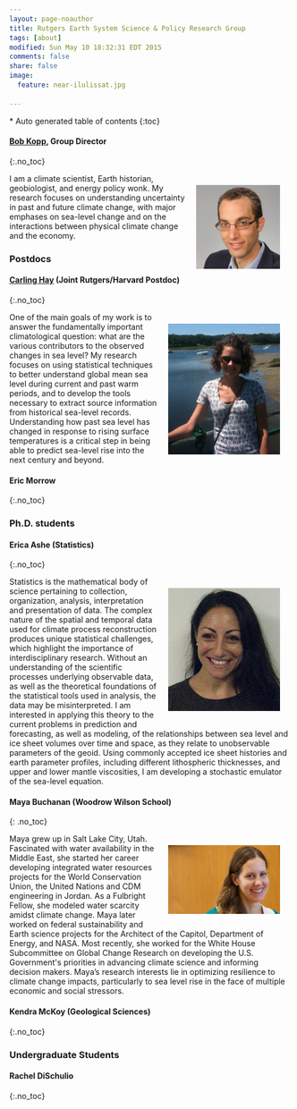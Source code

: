 ```yaml
---
layout: page-noauthor
title: Rutgers Earth System Science & Policy Research Group
tags: [about]
modified: Sun May 10 18:32:31 EDT 2015
comments: false
share: false
image:
  feature: near-ilulissat.jpg

---
```


<section id="table-of-contents" class="toc">
<div id="drawer" markdown="1">
*  Auto generated table of contents
{:toc}
</div>
</section><!-- /#table-of-contents -->

#### [Bob Kopp](/), Group Director
{:.no_toc}

<div>
<div style="float: right; margin: 20px; max-width: 150px"><img src="portraits/bobkopp.jpg"></div>

 I am a climate scientist, Earth historian, geobiologist, and energy policy wonk. My research focuses on understanding uncertainty in past and future climate change, with major emphases on sea-level
change and on the interactions between physical climate change and the economy.
</div>

### Postdocs

#### [Carling Hay](http://eps.harvard.edu/people/carling-hay) (Joint Rutgers/Harvard Postdoc)
{:.no_toc} 

<div>
<div style="float: right; margin: 20px; max-width: 200px"><img src="portraits/carlinghay.jpg"></div>
One of the main goals of my work is to answer the fundamentally important climatological question:  what are the various contributors to the observed changes in sea level?  My research focuses on using statistical techniques to better understand global mean sea level during current and past warm periods, and to develop the tools necessary to extract source information from historical sea-level records.  Understanding how past sea level has changed in response to rising surface temperatures is a critical step in being able to predict sea-level rise into the next century and beyond.
</div>

#### Eric Morrow
{:.no_toc}


### Ph.D. students

#### Erica Ashe (Statistics)
{:.no_toc}

<div>
<div style="float: right; margin: 20px; max-width: 200px"><img src="portraits/ericaashe.jpg"></div>
Statistics is the mathematical body of science pertaining to collection, organization, analysis, interpretation and presentation of data.  The complex nature of the spatial and temporal data used for
climate process reconstruction produces unique statistical challenges, which highlight the importance of interdisciplinary research.  Without an understanding of the scientific processes underlying
observable data, as well as the theoretical foundations of the statistical tools used in analysis, the data may be misinterpreted.  I am interested in applying this theory to the current problems in
prediction and forecasting, as well as modeling, of the relationships between sea level and ice sheet volumes over time and space, as they relate to unobservable parameters of the geoid.  Using
commonly accepted ice sheet histories and earth parameter profiles, including different lithospheric thicknesses, and upper and lower mantle viscosities, I am developing a stochastic emulator of the
sea-level equation.
</div>

#### Maya Buchanan (Woodrow Wilson School)
{: .no_toc}

<div>
<div style="float: right; margin: 20px; max-width: 200px"><img src="portraits/mayabuchanan.jpg"></div>
Maya grew up in Salt Lake City, Utah. Fascinated with water availability in the Middle East, she started her career developing integrated water resources projects for the World Conservation Union, the
United Nations and CDM engineering in Jordan. As a Fulbright Fellow, she modeled water scarcity amidst climate change. Maya later worked on federal sustainability and Earth science projects for the
Architect of the Capitol, Department of Energy, and NASA. Most recently, she worked for the White House Subcommittee on Global Change Research on developing the U.S. Government's priorities in
advancing climate science and informing decision makers. Maya’s research interests lie in optimizing resilience to climate change impacts, particularly to sea level rise in the face of multiple
economic and social stressors.
</div>

#### Kendra McKoy (Geological Sciences)
{:.no_toc}

### Undergraduate Students

#### Rachel DiSchulio
{:.no_toc} 
